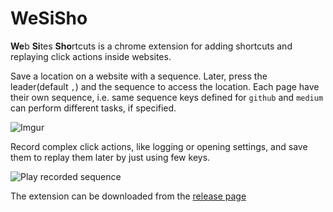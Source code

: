 WeSiSho
===

**We**b **Si**tes **Sho**rtcuts is a chrome extension for adding shortcuts and replaying click actions inside websites.

Save a location on a website with a sequence. Later, press the leader(default `,`) and the sequence to access the location. Each page have their own sequence, i.e. same sequence keys defined for `github` and `medium` can perform different tasks, if specified.

![Imgur](https://i.imgur.com/MeHnkde.gif)

Record complex click actions, like logging or opening settings, and save them to replay them later by just using few keys.

![Play recorded sequence](https://i.imgur.com/HuI5MsL.gif)

The extension can be downloaded from the [release page](https://github.com/p-v/WeSiSho/releases)

